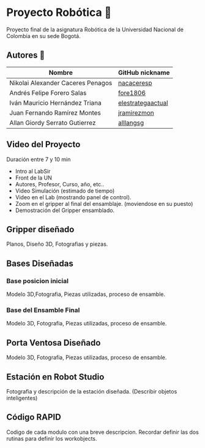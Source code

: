 # Proyecto Robótica :robot: 
 
Proyecto final de la asignatura Robótica de la Universidad Nacional de Colombia en su sede Bogotá. 
 
## Autores :busts_in_silhouette: 
 
|               Nombre               |GitHub nickname| 
|------------------------------------|---------------| 
|  Nikolai Alexander Caceres Penagos |[nacaceresp](https://github.com/nacaceresp)| 
|     Andrés Felipe Forero Salas     |[fore1806](https://github.com/fore1806)| 
|   Iván Mauricio Hernández Triana   |[elestrategaactual](https://github.com/elestrategaactual)|
|    Juan Fernando Ramírez Montes    |[jramirezmon](https://github.com/jramirezmon)|
|   Allan Giordy Serrato Gutierrez   |[alllangsg](https://github.com/alllangsg)|

## Video del Proyecto
Duración entre 7 y 10 min
- Intro al LabSir
- Front de la UN
- Autores, Profesor, Curso, año, etc..
- Video Simulación (estimado de tiempo)
- Video en el Lab (mostrando panel de control).
- Zoom en el gripper al final del ensamblaje. (moviendose en su puesto)
- Demostración del Gripper ensamblado.

## Gripper diseñado

Planos, Diseño 3D, Fotografias y piezas. 

## Bases Diseñadas

### Base posicion inicial

Modelo 3D,Fotografia, Piezas utilizadas, proceso de ensamble.

### Base del Ensamble Final

Modelo 3D, Fotografia, Piezas utilizadas, proceso de ensamble.

## Porta Ventosa Diseñado

Modelo 3D, Fotografia, Piezas utilizadas, proceso de ensamble.

## Estación en Robot Studio

Fotografia y descripción de la estación diseñada. (Describir objetos inteligentes)

## Código RAPID

Codigo de cada modulo con una breve descripcion.
Recordar definir las dos rutinas para definir los workobjects. 

